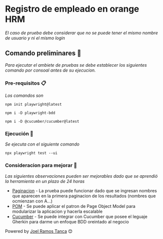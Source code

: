 # Registro de empleado en orange HRM 

_El caso de prueba debe considerar que no se puede tener el mismo nombre de usuario y ni el mismo login_

## Comando preliminares 🚀

_Para ejecutar el ambiete de pruebas se debe establecer los siguientes comando por consoal antes de su ejecucion._


### Pre-requisitos 📋

_Los comandos son_

```
npm init playwright@latest
```

```
npm i -D playwright-bdd
```
```
npm i -D @cucumber/cucumber@latest
```

### Ejecución 🔧

_Se ejecuta con el siguiente comando_

```
npx playwright test --ui
```
### Consideracion para mejorar 🔧

_Las siguientes observaciones pueden ser mejorables dado que se aprendió la herramienta en un plazo de 24 horas_

* [Paginacion](https://drive.google.com/file/d/1H0mjteEgfaW6r1nX9wNjF1rVh-PKe21E/view?usp=sharing) - La prueba puede funcionar dado que se ingresan nombres que aparecen en la primera paginacion de los resultados (nombres que ocmienzan con A...)
* [POM]() - Se puede aplicar el patron de Page Object Model para modularizar la aplicacion y hacerla escalable
* [Cucumber]() - Se puede integrar con Cucumber que posee el leguaje Gherkin para darme un enfoque BDD oreintado al negocio

Powered by [Joel Ramos Tanca](https://github.com/joel2064) 😊